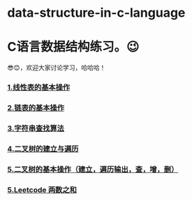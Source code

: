 # data-structure-in-c-language
# C语言数据结构练习。😉   
😎😊，欢迎大家讨论学习，哈哈哈！  
### [1.线性表的基本操作](https://githubfast.com/SongZihui-sudo/data-structure-in-c-language/blob/main/Linear%20table.c)  
### [2.链表的基本操作](https://githubfast.com/SongZihui-sudo/data-structure-in-c-language/blob/main/Listed_list.c)  
### [3.字符串查找算法](https://githubfast.com/SongZihui-sudo/data-structure-in-c-language/blob/main/string.c)  
### [4.二叉树的建立与遍历](https://githubfast.com/SongZihui-sudo/data-structure-in-c-language/blob/main/tree.c)  
### [5.二叉树的基本操作（建立，遍历输出，查，增，删）](https://githubfast.com/SongZihui-sudo/data-structure-in-c-language/blob/main/Binary%20tree.c)  
### [5.Leetcode 两数之和](https://githubfast.com/SongZihui-sudo/data-structure-in-c-language/blob/main/twosum.c)
